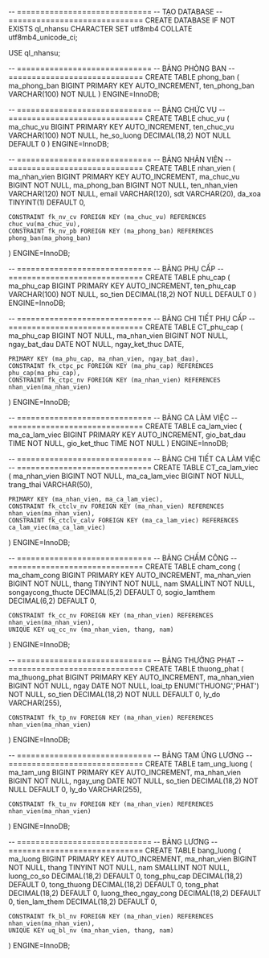 -- =============================
-- TẠO DATABASE
-- =============================
CREATE DATABASE IF NOT EXISTS ql_nhansu
CHARACTER SET utf8mb4 COLLATE utf8mb4_unicode_ci;

USE ql_nhansu;

-- =============================
-- BẢNG PHÒNG BAN
-- =============================
CREATE TABLE phong_ban (
    ma_phong_ban BIGINT PRIMARY KEY AUTO_INCREMENT,
    ten_phong_ban VARCHAR(100) NOT NULL
) ENGINE=InnoDB;

-- =============================
-- BẢNG CHỨC VỤ
-- =============================
CREATE TABLE chuc_vu (
    ma_chuc_vu BIGINT PRIMARY KEY AUTO_INCREMENT,
    ten_chuc_vu VARCHAR(100) NOT NULL,
    he_so_luong DECIMAL(18,2) NOT NULL DEFAULT 0
) ENGINE=InnoDB;

-- =============================
-- BẢNG NHÂN VIÊN
-- =============================
CREATE TABLE nhan_vien (
    ma_nhan_vien BIGINT PRIMARY KEY AUTO_INCREMENT,
    ma_chuc_vu BIGINT NOT NULL,
    ma_phong_ban BIGINT NOT NULL,
    ten_nhan_vien VARCHAR(120) NOT NULL,
    email VARCHAR(120),
    sdt VARCHAR(20),
    da_xoa TINYINT(1) DEFAULT 0,

    CONSTRAINT fk_nv_cv FOREIGN KEY (ma_chuc_vu) REFERENCES chuc_vu(ma_chuc_vu),
    CONSTRAINT fk_nv_pb FOREIGN KEY (ma_phong_ban) REFERENCES phong_ban(ma_phong_ban)
) ENGINE=InnoDB;

-- =============================
-- BẢNG PHỤ CẤP
-- =============================
CREATE TABLE phu_cap (
    ma_phu_cap BIGINT PRIMARY KEY AUTO_INCREMENT,
    ten_phu_cap VARCHAR(100) NOT NULL,
    so_tien DECIMAL(18,2) NOT NULL DEFAULT 0
) ENGINE=InnoDB;

-- =============================
-- BẢNG CHI TIẾT PHỤ CẤP
-- =============================
CREATE TABLE CT_phu_cap (
    ma_phu_cap BIGINT NOT NULL,
    ma_nhan_vien BIGINT NOT NULL,
    ngay_bat_dau DATE NOT NULL,
    ngay_ket_thuc DATE,

    PRIMARY KEY (ma_phu_cap, ma_nhan_vien, ngay_bat_dau),
    CONSTRAINT fk_ctpc_pc FOREIGN KEY (ma_phu_cap) REFERENCES phu_cap(ma_phu_cap),
    CONSTRAINT fk_ctpc_nv FOREIGN KEY (ma_nhan_vien) REFERENCES nhan_vien(ma_nhan_vien)
) ENGINE=InnoDB;

-- =============================
-- BẢNG CA LÀM VIỆC
-- =============================
CREATE TABLE ca_lam_viec (
    ma_ca_lam_viec BIGINT PRIMARY KEY AUTO_INCREMENT,
    gio_bat_dau TIME NOT NULL,
    gio_ket_thuc TIME NOT NULL
) ENGINE=InnoDB;

-- =============================
-- BẢNG CHI TIẾT CA LÀM VIỆC
-- =============================
CREATE TABLE CT_ca_lam_viec (
    ma_nhan_vien BIGINT NOT NULL,
    ma_ca_lam_viec BIGINT NOT NULL,
    trang_thai VARCHAR(50),

    PRIMARY KEY (ma_nhan_vien, ma_ca_lam_viec),
    CONSTRAINT fk_ctclv_nv FOREIGN KEY (ma_nhan_vien) REFERENCES nhan_vien(ma_nhan_vien),
    CONSTRAINT fk_ctclv_calv FOREIGN KEY (ma_ca_lam_viec) REFERENCES ca_lam_viec(ma_ca_lam_viec)
) ENGINE=InnoDB;

-- =============================
-- BẢNG CHẤM CÔNG
-- =============================
CREATE TABLE cham_cong (
    ma_cham_cong BIGINT PRIMARY KEY AUTO_INCREMENT,
    ma_nhan_vien BIGINT NOT NULL,
    thang TINYINT NOT NULL,
    nam SMALLINT NOT NULL,
    songaycong_thucte DECIMAL(5,2) DEFAULT 0,
    sogio_lamthem DECIMAL(6,2) DEFAULT 0,

    CONSTRAINT fk_cc_nv FOREIGN KEY (ma_nhan_vien) REFERENCES nhan_vien(ma_nhan_vien),
    UNIQUE KEY uq_cc_nv (ma_nhan_vien, thang, nam)
) ENGINE=InnoDB;

-- =============================
-- BẢNG THƯỞNG PHẠT
-- =============================
CREATE TABLE thuong_phat (
    ma_thuong_phat BIGINT PRIMARY KEY AUTO_INCREMENT,
    ma_nhan_vien BIGINT NOT NULL,
    ngay DATE NOT NULL,
    loai_tp ENUM('THUONG','PHAT') NOT NULL,
    so_tien DECIMAL(18,2) NOT NULL DEFAULT 0,
    ly_do VARCHAR(255),

    CONSTRAINT fk_tp_nv FOREIGN KEY (ma_nhan_vien) REFERENCES nhan_vien(ma_nhan_vien)
) ENGINE=InnoDB;

-- =============================
-- BẢNG TẠM ỨNG LƯƠNG
-- =============================
CREATE TABLE tam_ung_luong (
    ma_tam_ung BIGINT PRIMARY KEY AUTO_INCREMENT,
    ma_nhan_vien BIGINT NOT NULL,
    ngay_ung DATE NOT NULL,
    so_tien DECIMAL(18,2) NOT NULL DEFAULT 0,
    ly_do VARCHAR(255),

    CONSTRAINT fk_tu_nv FOREIGN KEY (ma_nhan_vien) REFERENCES nhan_vien(ma_nhan_vien)
) ENGINE=InnoDB;

-- =============================
-- BẢNG LƯƠNG
-- =============================
CREATE TABLE bang_luong (
    ma_luong BIGINT PRIMARY KEY AUTO_INCREMENT,
    ma_nhan_vien BIGINT NOT NULL,
    thang TINYINT NOT NULL,
    nam SMALLINT NOT NULL,
    luong_co_so DECIMAL(18,2) DEFAULT 0,
    tong_phu_cap DECIMAL(18,2) DEFAULT 0,
    tong_thuong DECIMAL(18,2) DEFAULT 0,
    tong_phat DECIMAL(18,2) DEFAULT 0,
    luong_theo_ngay_cong DECIMAL(18,2) DEFAULT 0,
    tien_lam_them DECIMAL(18,2) DEFAULT 0,

    CONSTRAINT fk_bl_nv FOREIGN KEY (ma_nhan_vien) REFERENCES nhan_vien(ma_nhan_vien),
    UNIQUE KEY uq_bl_nv (ma_nhan_vien, thang, nam)
) ENGINE=InnoDB;
